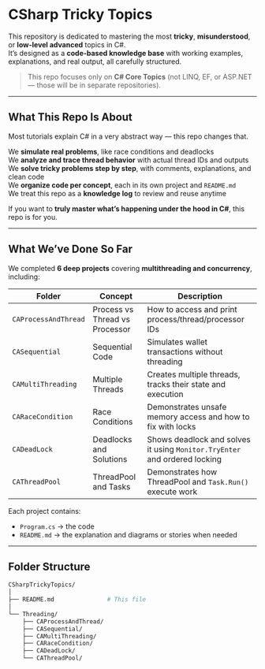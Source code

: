 # CSharp Tricky Topics

This repository is dedicated to mastering the most **tricky**, **misunderstood**, or **low-level advanced** topics in C#.  
It’s designed as a **code-based knowledge base** with working examples, explanations, and real output, all carefully structured.

>  This repo focuses only on **C# Core Topics** (not LINQ, EF, or ASP.NET — those will be in separate repositories).

---

##  What This Repo Is About

Most tutorials explain C# in a very abstract way — this repo changes that.

 We **simulate real problems**, like race conditions and deadlocks  
 We **analyze and trace thread behavior** with actual thread IDs and outputs  
 We **solve tricky problems step by step**, with comments, explanations, and clean code  
 We **organize code per concept**, each in its own project and `README.md`  
 We treat this repo as a **knowledge log** to review and reuse anytime  

If you want to **truly master what’s happening under the hood in C#**, this repo is for you.

---

##  What We’ve Done So Far

We completed **6 deep projects** covering **multithreading and concurrency**, including:

| Folder               | Concept                           | Description |
|----------------------|------------------------------------|-------------|
| `CAProcessAndThread` | Process vs Thread vs Processor     | How to access and print process/thread/processor IDs |
| `CASequential`       | Sequential Code                    | Simulates wallet transactions without threading |
| `CAMultiThreading`   | Multiple Threads                   | Creates multiple threads, tracks their state and execution |
| `CARaceCondition`    | Race Conditions                    | Demonstrates unsafe memory access and how to fix with locks |
| `CADeadLock`         | Deadlocks and Solutions            | Shows deadlock and solves it using `Monitor.TryEnter` and ordered locking |
| `CAThreadPool`       | ThreadPool and Tasks               | Demonstrates how ThreadPool and `Task.Run()` execute work |

Each project contains:
- `Program.cs` → the code
- `README.md` → the explanation and diagrams or stories when needed

---

##  Folder Structure

```bash
CSharpTrickyTopics/
│
├── README.md               # This file
│
└── Threading/
    ├── CAProcessAndThread/
    ├── CASequential/
    ├── CAMultiThreading/
    ├── CARaceCondition/
    ├── CADeadLock/
    └── CAThreadPool/
